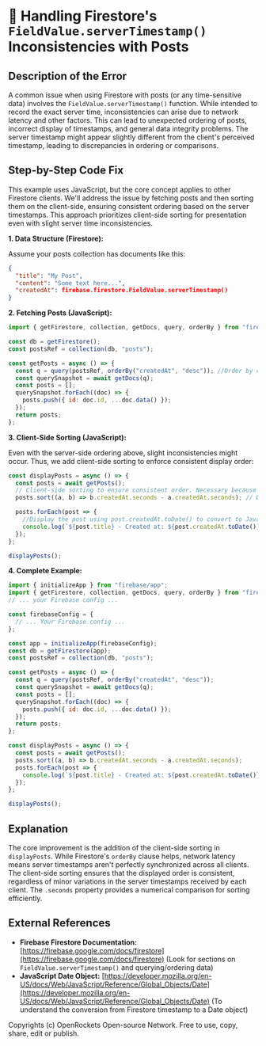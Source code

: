 # 🐞 Handling Firestore's `FieldValue.serverTimestamp()` Inconsistencies with Posts


## Description of the Error

A common issue when using Firestore with posts (or any time-sensitive data) involves the `FieldValue.serverTimestamp()` function. While intended to record the exact server time, inconsistencies can arise due to network latency and other factors. This can lead to unexpected ordering of posts, incorrect display of timestamps, and general data integrity problems.  The server timestamp might appear slightly different from the client's perceived timestamp, leading to discrepancies in ordering or comparisons.

## Step-by-Step Code Fix

This example uses JavaScript, but the core concept applies to other Firestore clients. We'll address the issue by fetching posts and then sorting them on the client-side, ensuring consistent ordering based on the server timestamps. This approach prioritizes client-side sorting for presentation even with slight server time inconsistencies.

**1. Data Structure (Firestore):**

Assume your posts collection has documents like this:

```json
{
  "title": "My Post",
  "content": "Some text here...",
  "createdAt": firebase.firestore.FieldValue.serverTimestamp()
}
```

**2. Fetching Posts (JavaScript):**

```javascript
import { getFirestore, collection, getDocs, query, orderBy } from "firebase/firestore";

const db = getFirestore();
const postsRef = collection(db, "posts");

const getPosts = async () => {
  const q = query(postsRef, orderBy("createdAt", "desc")); //Order by createdAt descending
  const querySnapshot = await getDocs(q);
  const posts = [];
  querySnapshot.forEach((doc) => {
    posts.push({ id: doc.id, ...doc.data() });
  });
  return posts;
};
```

**3. Client-Side Sorting (JavaScript):**

Even with the server-side ordering above, slight inconsistencies might occur.  Thus, we add client-side sorting to enforce consistent display order:


```javascript
const displayPosts = async () => {
  const posts = await getPosts();
  // Client-side sorting to ensure consistent order. Necessary because of network inconsistencies in timestamp.
  posts.sort((a, b) => b.createdAt.seconds - a.createdAt.seconds); // Descending order

  posts.forEach(post => {
    //Display the post using post.createdAt.toDate() to convert to JavaScript Date object
    console.log(`${post.title} - Created at: ${post.createdAt.toDate()}`); 
  });
};

displayPosts();
```

**4. Complete Example:**

```javascript
import { initializeApp } from "firebase/app";
import { getFirestore, collection, getDocs, query, orderBy } from "firebase/firestore";
// ... your Firebase config ...

const firebaseConfig = {
  // ... Your Firebase config ...
};

const app = initializeApp(firebaseConfig);
const db = getFirestore(app);
const postsRef = collection(db, "posts");

const getPosts = async () => {
  const q = query(postsRef, orderBy("createdAt", "desc")); 
  const querySnapshot = await getDocs(q);
  const posts = [];
  querySnapshot.forEach((doc) => {
    posts.push({ id: doc.id, ...doc.data() });
  });
  return posts;
};

const displayPosts = async () => {
  const posts = await getPosts();
  posts.sort((a, b) => b.createdAt.seconds - a.createdAt.seconds); 
  posts.forEach(post => {
    console.log(`${post.title} - Created at: ${post.createdAt.toDate()}`); 
  });
};

displayPosts();
```


## Explanation

The core improvement is the addition of the client-side sorting in `displayPosts`. While Firestore's `orderBy` clause helps, network latency means server timestamps aren't perfectly synchronized across all clients. The client-side sorting ensures that the displayed order is consistent, regardless of minor variations in the server timestamps received by each client.  The `.seconds` property provides a numerical comparison for sorting efficiently.

## External References

* **Firebase Firestore Documentation:** [https://firebase.google.com/docs/firestore](https://firebase.google.com/docs/firestore)  (Look for sections on `FieldValue.serverTimestamp()` and querying/ordering data)
* **JavaScript Date Object:** [https://developer.mozilla.org/en-US/docs/Web/JavaScript/Reference/Global_Objects/Date](https://developer.mozilla.org/en-US/docs/Web/JavaScript/Reference/Global_Objects/Date) (To understand the conversion from Firestore timestamp to a Date object)


Copyrights (c) OpenRockets Open-source Network. Free to use, copy, share, edit or publish.

